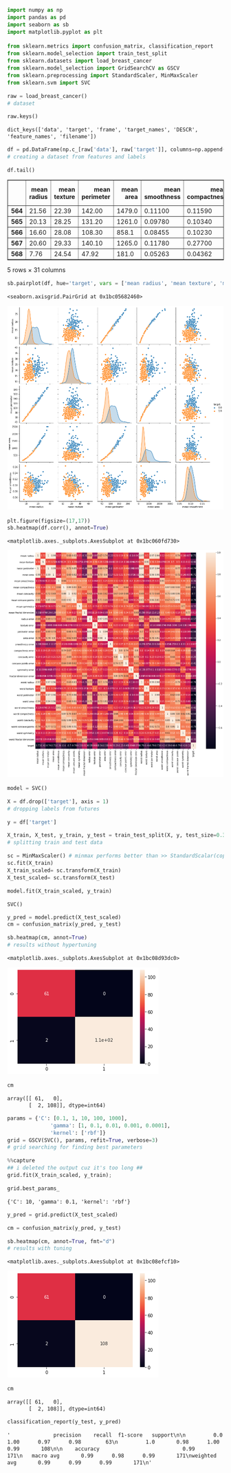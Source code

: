 ```python
import numpy as np 
import pandas as pd 
import seaborn as sb 
import matplotlib.pyplot as plt 

from sklearn.metrics import confusion_matrix, classification_report
from sklearn.model_selection import train_test_split
from sklearn.datasets import load_breast_cancer
from sklearn.model_selection import GridSearchCV as GSCV
from sklearn.preprocessing import StandardScaler, MinMaxScaler
from sklearn.svm import SVC
```


```python
raw = load_breast_cancer()
# dataset
```


```python
raw.keys()
```




    dict_keys(['data', 'target', 'frame', 'target_names', 'DESCR', 'feature_names', 'filename'])




```python
df = pd.DataFrame(np.c_[raw['data'], raw['target']], columns=np.append(raw['feature_names'], ['target']))
# creating a dataset from features and labels
```


```python
df.tail()
```




<div>
<style scoped>
    .dataframe tbody tr th:only-of-type {
        vertical-align: middle;
    }

    .dataframe tbody tr th {
        vertical-align: top;
    }

    .dataframe thead th {
        text-align: right;
    }
</style>
<table border="1" class="dataframe">
  <thead>
    <tr style="text-align: right;">
      <th></th>
      <th>mean radius</th>
      <th>mean texture</th>
      <th>mean perimeter</th>
      <th>mean area</th>
      <th>mean smoothness</th>
      <th>mean compactness</th>
      <th>mean concavity</th>
      <th>mean concave points</th>
      <th>mean symmetry</th>
      <th>mean fractal dimension</th>
      <th>...</th>
      <th>worst texture</th>
      <th>worst perimeter</th>
      <th>worst area</th>
      <th>worst smoothness</th>
      <th>worst compactness</th>
      <th>worst concavity</th>
      <th>worst concave points</th>
      <th>worst symmetry</th>
      <th>worst fractal dimension</th>
      <th>target</th>
    </tr>
  </thead>
  <tbody>
    <tr>
      <th>564</th>
      <td>21.56</td>
      <td>22.39</td>
      <td>142.00</td>
      <td>1479.0</td>
      <td>0.11100</td>
      <td>0.11590</td>
      <td>0.24390</td>
      <td>0.13890</td>
      <td>0.1726</td>
      <td>0.05623</td>
      <td>...</td>
      <td>26.40</td>
      <td>166.10</td>
      <td>2027.0</td>
      <td>0.14100</td>
      <td>0.21130</td>
      <td>0.4107</td>
      <td>0.2216</td>
      <td>0.2060</td>
      <td>0.07115</td>
      <td>0.0</td>
    </tr>
    <tr>
      <th>565</th>
      <td>20.13</td>
      <td>28.25</td>
      <td>131.20</td>
      <td>1261.0</td>
      <td>0.09780</td>
      <td>0.10340</td>
      <td>0.14400</td>
      <td>0.09791</td>
      <td>0.1752</td>
      <td>0.05533</td>
      <td>...</td>
      <td>38.25</td>
      <td>155.00</td>
      <td>1731.0</td>
      <td>0.11660</td>
      <td>0.19220</td>
      <td>0.3215</td>
      <td>0.1628</td>
      <td>0.2572</td>
      <td>0.06637</td>
      <td>0.0</td>
    </tr>
    <tr>
      <th>566</th>
      <td>16.60</td>
      <td>28.08</td>
      <td>108.30</td>
      <td>858.1</td>
      <td>0.08455</td>
      <td>0.10230</td>
      <td>0.09251</td>
      <td>0.05302</td>
      <td>0.1590</td>
      <td>0.05648</td>
      <td>...</td>
      <td>34.12</td>
      <td>126.70</td>
      <td>1124.0</td>
      <td>0.11390</td>
      <td>0.30940</td>
      <td>0.3403</td>
      <td>0.1418</td>
      <td>0.2218</td>
      <td>0.07820</td>
      <td>0.0</td>
    </tr>
    <tr>
      <th>567</th>
      <td>20.60</td>
      <td>29.33</td>
      <td>140.10</td>
      <td>1265.0</td>
      <td>0.11780</td>
      <td>0.27700</td>
      <td>0.35140</td>
      <td>0.15200</td>
      <td>0.2397</td>
      <td>0.07016</td>
      <td>...</td>
      <td>39.42</td>
      <td>184.60</td>
      <td>1821.0</td>
      <td>0.16500</td>
      <td>0.86810</td>
      <td>0.9387</td>
      <td>0.2650</td>
      <td>0.4087</td>
      <td>0.12400</td>
      <td>0.0</td>
    </tr>
    <tr>
      <th>568</th>
      <td>7.76</td>
      <td>24.54</td>
      <td>47.92</td>
      <td>181.0</td>
      <td>0.05263</td>
      <td>0.04362</td>
      <td>0.00000</td>
      <td>0.00000</td>
      <td>0.1587</td>
      <td>0.05884</td>
      <td>...</td>
      <td>30.37</td>
      <td>59.16</td>
      <td>268.6</td>
      <td>0.08996</td>
      <td>0.06444</td>
      <td>0.0000</td>
      <td>0.0000</td>
      <td>0.2871</td>
      <td>0.07039</td>
      <td>1.0</td>
    </tr>
  </tbody>
</table>
<p>5 rows × 31 columns</p>
</div>




```python
sb.pairplot(df, hue='target', vars = ['mean radius', 'mean texture', 'mean perimeter', 'mean area', 'mean smoothness'])
```




    <seaborn.axisgrid.PairGrid at 0x1bc05682460>




![png](https://github.com/Sekomer/Breast-Cancer-With-Support-Vector-Machine/blob/master/photos/output_5_1.png)



```python
plt.figure(figsize=(17,17))
sb.heatmap(df.corr(), annot=True)
```




    <matplotlib.axes._subplots.AxesSubplot at 0x1bc060fd730>




![png](https://github.com/Sekomer/Breast-Cancer-With-Support-Vector-Machine/blob/master/photos/output_6_1.png)



```python
model = SVC()
```


```python
X = df.drop(['target'], axis = 1)
# dropping labels from futures
```


```python
y = df['target']
```


```python
X_train, X_test, y_train, y_test = train_test_split(X, y, test_size=0.3, random_state= 42)
# splitting train and test data
```


```python
sc = MinMaxScaler() # minmax performs better than >> StandardScalar(copy=True, with_mean=True, with_std=True)
sc.fit(X_train)
X_train_scaled= sc.transform(X_train)
X_test_scaled= sc.transform(X_test)
```


```python
model.fit(X_train_scaled, y_train)
```




    SVC()




```python
y_pred = model.predict(X_test_scaled)
cm = confusion_matrix(y_pred, y_test)
```


```python
sb.heatmap(cm, annot=True)
# results without hypertuning
```




    <matplotlib.axes._subplots.AxesSubplot at 0x1bc08d93dc0>




![png](https://github.com/Sekomer/Breast-Cancer-With-Support-Vector-Machine/blob/master/photos/output_14_1.png)



```python
cm
```




    array([[ 61,   0],
           [  2, 108]], dtype=int64)




```python
params = {'C': [0.1, 1, 10, 100, 1000],  
              'gamma': [1, 0.1, 0.01, 0.001, 0.0001], 
              'kernel': ['rbf']}  
grid = GSCV(SVC(), params, refit=True, verbose=3)
# grid searching for finding best parameters
```


```python
%%capture  
## i deleted the output cuz it's too long ##
grid.fit(X_train_scaled, y_train);
```


```python
grid.best_params_
```




    {'C': 10, 'gamma': 0.1, 'kernel': 'rbf'}




```python
y_pred = grid.predict(X_test_scaled)
```


```python
cm = confusion_matrix(y_pred, y_test)
```


```python
sb.heatmap(cm, annot=True, fmt="d")
# results with tuning
```




    <matplotlib.axes._subplots.AxesSubplot at 0x1bc08efcf10>




![png](https://github.com/Sekomer/Breast-Cancer-With-Support-Vector-Machine/blob/master/photos/output_21_1.png)



```python
cm
```




    array([[ 61,   0],
           [  2, 108]], dtype=int64)




```python
classification_report(y_test, y_pred)
```




    '              precision    recall  f1-score   support\n\n         0.0       1.00      0.97      0.98        63\n         1.0       0.98      1.00      0.99       108\n\n    accuracy                           0.99       171\n   macro avg       0.99      0.98      0.99       171\nweighted avg       0.99      0.99      0.99       171\n'




```python

```
